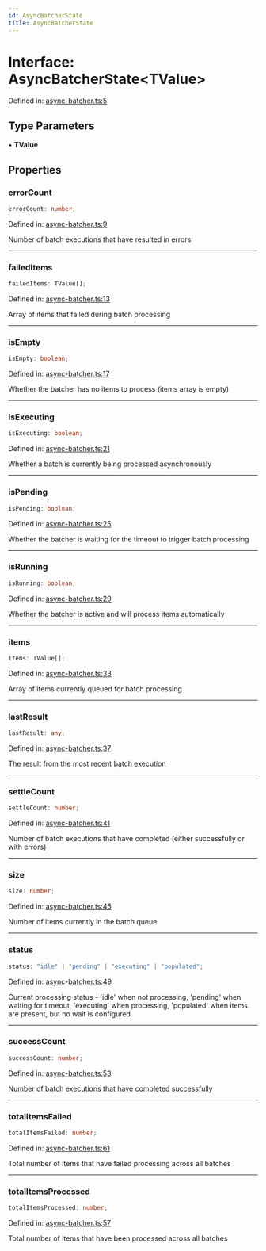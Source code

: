```yaml
---
id: AsyncBatcherState
title: AsyncBatcherState
---
```


<!-- DO NOT EDIT: this page is autogenerated from the type comments -->

# Interface: AsyncBatcherState\<TValue\>

Defined in: [async-batcher.ts:5](https://github.com/TanStack/pacer/blob/main/packages/pacer/src/async-batcher.ts#L5)

## Type Parameters

• **TValue**

## Properties

### errorCount

```ts
errorCount: number;
```

Defined in: [async-batcher.ts:9](https://github.com/TanStack/pacer/blob/main/packages/pacer/src/async-batcher.ts#L9)

Number of batch executions that have resulted in errors

***

### failedItems

```ts
failedItems: TValue[];
```

Defined in: [async-batcher.ts:13](https://github.com/TanStack/pacer/blob/main/packages/pacer/src/async-batcher.ts#L13)

Array of items that failed during batch processing

***

### isEmpty

```ts
isEmpty: boolean;
```

Defined in: [async-batcher.ts:17](https://github.com/TanStack/pacer/blob/main/packages/pacer/src/async-batcher.ts#L17)

Whether the batcher has no items to process (items array is empty)

***

### isExecuting

```ts
isExecuting: boolean;
```

Defined in: [async-batcher.ts:21](https://github.com/TanStack/pacer/blob/main/packages/pacer/src/async-batcher.ts#L21)

Whether a batch is currently being processed asynchronously

***

### isPending

```ts
isPending: boolean;
```

Defined in: [async-batcher.ts:25](https://github.com/TanStack/pacer/blob/main/packages/pacer/src/async-batcher.ts#L25)

Whether the batcher is waiting for the timeout to trigger batch processing

***

### isRunning

```ts
isRunning: boolean;
```

Defined in: [async-batcher.ts:29](https://github.com/TanStack/pacer/blob/main/packages/pacer/src/async-batcher.ts#L29)

Whether the batcher is active and will process items automatically

***

### items

```ts
items: TValue[];
```

Defined in: [async-batcher.ts:33](https://github.com/TanStack/pacer/blob/main/packages/pacer/src/async-batcher.ts#L33)

Array of items currently queued for batch processing

***

### lastResult

```ts
lastResult: any;
```

Defined in: [async-batcher.ts:37](https://github.com/TanStack/pacer/blob/main/packages/pacer/src/async-batcher.ts#L37)

The result from the most recent batch execution

***

### settleCount

```ts
settleCount: number;
```

Defined in: [async-batcher.ts:41](https://github.com/TanStack/pacer/blob/main/packages/pacer/src/async-batcher.ts#L41)

Number of batch executions that have completed (either successfully or with errors)

***

### size

```ts
size: number;
```

Defined in: [async-batcher.ts:45](https://github.com/TanStack/pacer/blob/main/packages/pacer/src/async-batcher.ts#L45)

Number of items currently in the batch queue

***

### status

```ts
status: "idle" | "pending" | "executing" | "populated";
```

Defined in: [async-batcher.ts:49](https://github.com/TanStack/pacer/blob/main/packages/pacer/src/async-batcher.ts#L49)

Current processing status - 'idle' when not processing, 'pending' when waiting for timeout, 'executing' when processing, 'populated' when items are present, but no wait is configured

***

### successCount

```ts
successCount: number;
```

Defined in: [async-batcher.ts:53](https://github.com/TanStack/pacer/blob/main/packages/pacer/src/async-batcher.ts#L53)

Number of batch executions that have completed successfully

***

### totalItemsFailed

```ts
totalItemsFailed: number;
```

Defined in: [async-batcher.ts:61](https://github.com/TanStack/pacer/blob/main/packages/pacer/src/async-batcher.ts#L61)

Total number of items that have failed processing across all batches

***

### totalItemsProcessed

```ts
totalItemsProcessed: number;
```

Defined in: [async-batcher.ts:57](https://github.com/TanStack/pacer/blob/main/packages/pacer/src/async-batcher.ts#L57)

Total number of items that have been processed across all batches
